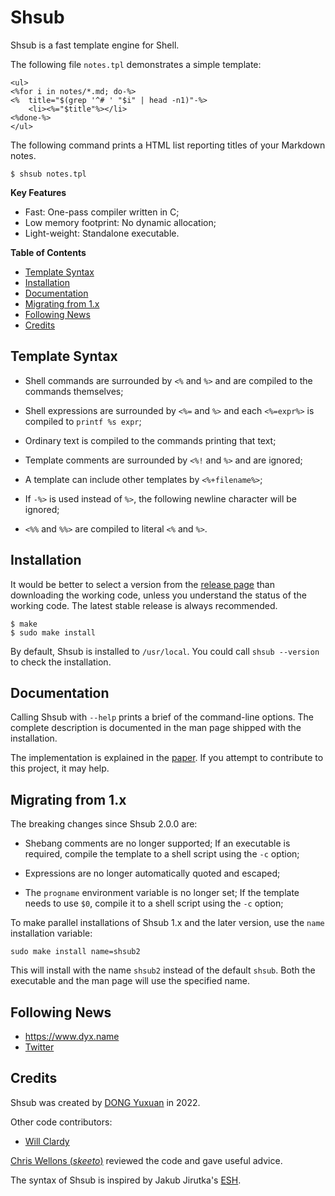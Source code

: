 Shsub
=====

Shsub is a fast template engine for Shell.

The following file `notes.tpl` demonstrates a simple template:

	<ul>
	<%for i in notes/*.md; do-%>
	<%	title="$(grep '^# ' "$i" | head -n1)"-%>
		<li><%="$title"%></li>
	<%done-%>
	</ul>

The following command prints a HTML list
reporting titles of your Markdown notes.

	$ shsub notes.tpl

**Key Features**

- Fast: One-pass compiler written in C;
- Low memory footprint: No dynamic allocation;
- Light-weight: Standalone executable.

**Table of Contents**

- [Template Syntax](#template-syntax)
- [Installation](#installation)
- [Documentation](#documentation)
- [Migrating from 1.x](#migrating-from-1x)
- [Following News](#following-news)
- [Credits](#credits)

Template Syntax
---------------

- Shell commands are surrounded by `<%` and `%>`
and are compiled to the commands themselves;

- Shell expressions are surrounded by `<%=` and `%>`
and each `<%=expr%>` is compiled to `printf %s expr`;

- Ordinary text is compiled to the commands printing that text;

- Template comments are surrounded by `<%!` and `%>`
and are ignored;

- A template can include other templates by `<%+filename%>`;

- If `-%>` is used instead of `%>`,
the following newline character will be ignored;

- `<%%` and `%%>` are compiled to literal `<%` and `%>`.

Installation
------------

It would be better to select a version from the
[release page](https://github.com/dongyx/shsub/releases)
than downloading the working code,
unless you understand the status of the working code.
The latest stable release is always recommended.

	$ make
	$ sudo make install

By default, Shsub is installed to `/usr/local`.
You could call `shsub --version` to check the installation.

Documentation
-------------

Calling Shsub with `--help` prints a brief of the command-line options.
The complete description is documented in the man page shipped with the installation.

The implementation is explained in the [paper](https://www.dyx.name/notes/shsub-impl.html).
If you attempt to contribute to this project, it may help.

Migrating from 1.x
------------------

The breaking changes since Shsub 2.0.0 are:

- Shebang comments are no longer supported;
If an executable is required,
compile the template to a shell script using the `-c` option;

- Expressions are no longer automatically quoted and escaped;

- The `progname` environment variable is no longer set;
If the template needs to use `$0`,
compile it to a shell script using the `-c` option;

To make parallel installations of Shsub 1.x and the later version,
use the `name` installation variable:

	sudo make install name=shsub2

This will install with the name `shsub2`
instead of the default `shsub`.
Both the executable and the man page will use the specified name.

Following News
--------------

- <https://www.dyx.name>
- [Twitter](https://twitter.com/dongyx2)

Credits
-------

Shsub was created by [DONG Yuxuan](https://www.dyx.name) in 2022.

Other code contributors:

- [Will Clardy](https://quexxon.net)

[Chris Wellons (*skeeto*)](https://nullprogram.com) reviewed the code
and gave useful advice.

The syntax of Shsub is inspired by
Jakub Jirutka's [ESH](https://github.com/jirutka/esh).
